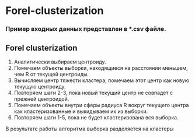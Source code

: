 # Forel-clusterization

### Пример входных данных представлен в *.csv файле.

## Forel clusterization
1.	Аналитически выбираем центроиду.
2.	Помечаем объекты выборки, находящиеся на расстоянии меньшем, чем R от текущей центроиды.
3.	Вычисляем центр тяжести кластера, помечаем этот центр как новую текущую центроиду.
4.	Повторяем шаги 2-3, пока новый текущий центр не совпадет с прежней центроидой.
5.	Помечаем объекты внутри сферы радиуса R вокруг текущего центра как кластеризованные и выкидываем их из выборки.
6.	Повторяем шаги 1-5, пока не будет кластеризована вся выборка.

 В результате работы алгоритма выборка разделяется на кластеры
 
